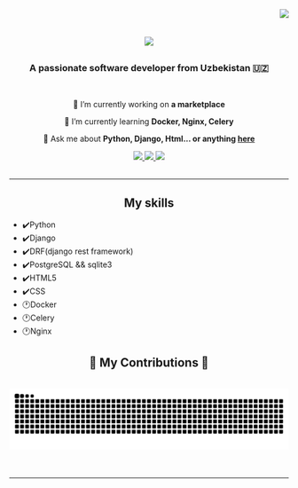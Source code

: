 <img align="right" src="https://visitor-badge.laobi.icu/badge?page_id=salesp07.salesp07" />

<h1 align="center">
    <img src="https://readme-typing-svg.herokuapp.com/?font=Righteous&size=35&center=true&vCenter=true&width=500&height=70&duration=4000&lines=Hi+There!+👋;+I'm+Dilshodbek!;I'm+backend+developer" />
</h1>

<h3 align="center">A passionate software developer from Uzbekistan 🇺🇿</h3>

<br/>

<div align="center">
 
 🔭 I’m currently working on **a marketplace**
 
 🌱 I’m currently learning **Docker, Nginx, Celery**

💬 Ask me about **Python, Django, Html... or anything [here](https://github.com/dilshodbek0505/dilshodbek0505/issues)**


 </div>
 
<div align="center"> 
  <a href="mailto:ddilshod0415@gmail.com">
    <img src="https://img.shields.io/badge/Gmail-333333?style=for-the-badge&logo=gmail&logoColor=red" />
  </a>
  <a href="https://www.linkedin.com/in/dilshodbek-donaboyev-1a2214288/" target="_blank">
    <img src="https://img.shields.io/badge/LinkedIn-0077B5?style=for-the-badge&logo=linkedin&logoColor=white" target="_blank" />
  </a>
  <a href="https://github.com/dilshodbek0505/" target="_blank">
     <img src="https://img.shields.io/badge/Portfolio-FF5722?style=for-the-badge&logo=todoist&logoColor=white" target="_blank" /> <!-- sqlite, safari, google-chrome are other good icon options -->
  </a>
</div>

<br/>
<hr/>

<div>
    <h2  align="center">My skills</h2>
    <ul>
        <li>✔️Python</li>
        <li>✔️Django</li>
        <li>✔️DRF(django rest framework)</li>
        <li>✔️PostgreSQL && sqlite3</li>
        <li>✔️HTML5</li>
        <li>✔️CSS</li>
        <li>🕐Docker</li>
        <li>🕐Celery</li>
        <li>🕐Nginx</li>
    </ul>
</div>

<div align="center">
  <h2>🐍 My Contributions 🐍</h2>
  <br>
  <img alt="snake eating my contributions" src="https://raw.githubusercontent.com/dilshodbek0505/dilshodbek0505/output/github-contribution-grid-snake.svg" />
  <br/><br/><br/>
</div>
<hr/>

<br/>
